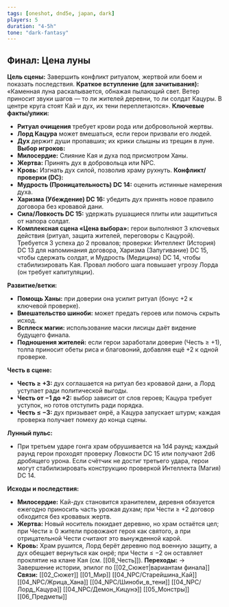 ```yaml
---
tags: [oneshot, dnd5e, japan, dark]
players: 5
duration: "4-5h"
tone: "dark-fantasy"
---
```


## Финал: Цена луны
**Цель сцены:** Завершить конфликт ритуалом, жертвой или боем и показать последствия.
**Краткое вступление (для зачитывания):** «Каменная луна раскалывается, обнажая пылающий свет. Ветер приносит звуки шагов — то ли жителей деревни, то ли солдат Кацуры. В центре круга стоят Кай и дух, их тени переплетаются».
**Ключевые факты/улики:**
- **Ритуал очищения** требует крови рода или добровольной жертвы.
- **Лорд Кацура** может вмешаться, если герои призвали его людей.
- **Дух** держит души пропавших; их крики слышны из трещин в луне.
**Выбор игроков:**
- **Милосердие:** Слияние Кая и духа под присмотром Ханы.
- **Жертва:** Принять дух в добровольца или NPC.
- **Кровь:** Изгнать дух силой, позволив храму рухнуть.
**Конфликт/проверки (DC):**
- **Мудрость (Проницательность) DC 14:** оценить истинные намерения духа.
- **Харизма (Убеждение) DC 16:** убедить дух принять новое правило договора без кровавой дани.
- **Сила/Ловкость DC 15:** удержать рушащиеся плиты или защититься от напора солдат.
- **Комплексная сцена «Цена выбора»:** герои выполняют 3 ключевых действия (ритуал, защита жителей, переговоры с Кацурой). Требуется 3 успеха до 2 провалов; проверки: Интеллект (История) DC 13 для напоминания договора, Харизма (Запугивание) DC 15, чтобы сдержать солдат, и Мудрость (Медицина) DC 14, чтобы стабилизировать Кая. Провал любого шага повышает угрозу Лорда (он требует капитуляции).

**Развитие/ветки:**
- **Помощь Ханы:** при доверии она усилит ритуал (бонус +2 к ключевой проверке).
- **Вмешательство шиноби:** может предать героев или помочь скрыть исход.
- **Всплеск магии:** использование маски лисицы даёт видение будущего финала.
- **Подношения жителей:** если герои заработали доверие (Честь ≥ +1), толпа приносит обеты риса и благовоний, добавляя ещё +2 к одной проверке.

**Честь в сцене:**
- **Честь ≥ +3:** дух соглашается на ритуал без кровавой дани, а Лорд уступает ради политической выгоды.
- **Честь от −1 до +2:** выбор зависит от слов героев; Кацура требует уступок, но готов отступить ради порядка.
- **Честь ≤ −3:** дух призывает онрё, а Кацура запускает штурм; каждая проверка получает помеху до конца сцены.

**Лунный пульс:**
- При третьем ударе гонга храм обрушивается на 1d4 раунд; каждый раунд герои проходят проверку Ловкости DC 15 или получают 2d6 дробящего урона. Если счётчик не достиг третьего удара, герои могут стабилизировать конструкцию проверкой Интеллекта (Магия) DC 14.

**Исходы и последствия:**
- **Милосердие:** Кай-дух становится хранителем, деревня обязуется ежегодно приносить часть урожая духам; при Чести ≥ +2 договор обходится без кровавых жертв.
- **Жертва:** Новый носитель покидает деревню, но храм остаётся цел; при Чести ≥ 0 жители провожают героя как святого, а при отрицательной Чести считают это вынужденной карой.
- **Кровь:** Храм рушится, Лорд берёт деревню под военную защиту, а дух обещает вернуться как онрё; при Чести ≤ −2 он оставляет проклятие на клане Кая (см. [[08_Честь]]).
**Переходы:** → Завершение истории, эпилог по [[02_Сюжет|вариантам финала]]
**Связи:** [[02_Сюжет]] [[01_Мир]] [[04_NPC/Старейшина_Кай]] [[04_NPC/Жрица_Хана]] [[04_NPC/Шиноби_в_тени]] [[04_NPC/Лорд_Кацура]] [[04_NPC/Демон_Кицунэ]] [[05_Монстры]] [[06_Предметы]]

